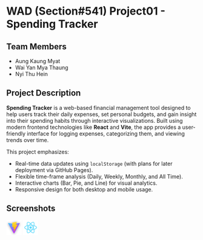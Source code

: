# WAD (Section#541) Project01 - Spending Tracker

## Team Members
- Aung Kaung Myat
- Wai Yan Mya Thaung
- Nyi Thu Hein

## Project Description

**Spending Tracker** is a web-based financial management tool designed to help users track their daily expenses, set personal budgets, and gain insight into their spending habits through interactive visualizations. Built using modern frontend technologies like **React** and **Vite**, the app provides a user-friendly interface for logging expenses, categorizing them, and viewing trends over time.

This project emphasizes:

* Real-time data updates using `localStorage` (with plans for later deployment via GitHub Pages).
* Flexible time-frame analysis (Daily, Weekly, Monthly, and All Time).
* Interactive charts (Bar, Pie, and Line) for visual analytics.
* Responsive design for both desktop and mobile usage.

## Screenshots
<img src="https://raw.githubusercontent.com/github/explore/main/topics/vite/vite.png" width="40" />
<img src="https://raw.githubusercontent.com/github/explore/main/topics/react/react.png" width="40" />


